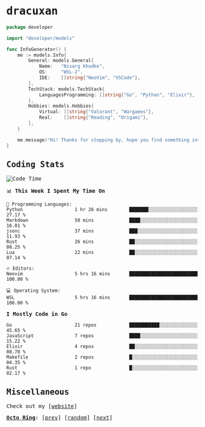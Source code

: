<!-- Banner -->
<!--
<img src="https://i.imgur.com/mz4ym1F.png" style="max-height:550px"/>
-->


<samp>
	
<!-- Coded Intro -->
	
# dracuxan

```go
package developer

import "developer/models"

func InfoGenerator() {
	me := models.Info{
		General: models.General{
			Name:   "Nisarg Khodke",
			OS:     "WSL-2",
			IDE:    []string{"NeoVim", "VSCode"},
		},
		TechStack: models.TechStack{
			LanguagesProgramming: []string{"Go", "Python", "Elixir"},
		},
		Hobbies: models.Hobbies{
			Virtual: []string{"Valorant", "Wargames"},
			Real:    []string{"Reading", "Origami"},
		},		
	}

	me.message("Hi! Thanks for stopping by, hope you find something interesting!") 
}
```

## Coding Stats


<!--START_SECTION:waka-->
![Code Time](http://img.shields.io/badge/Code%20Time-79%20hrs%2053%20mins-blue)

📊 **This Week I Spent My Time On** 

```text
💬 Programming Languages: 
Python                   1 hr 26 mins        ███████░░░░░░░░░░░░░░░░░░   27.17 % 
Markdown                 50 mins             ████░░░░░░░░░░░░░░░░░░░░░   16.01 % 
jsonc                    37 mins             ███░░░░░░░░░░░░░░░░░░░░░░   11.93 % 
Rust                     26 mins             ██░░░░░░░░░░░░░░░░░░░░░░░   08.25 % 
Lua                      22 mins             ██░░░░░░░░░░░░░░░░░░░░░░░   07.14 % 

🔥 Editors: 
Neovim                   5 hrs 16 mins       █████████████████████████   100.00 % 

💻 Operating System: 
WSL                      5 hrs 16 mins       █████████████████████████   100.00 % 
```

**I Mostly Code in Go** 

```text
Go                       21 repos            ███████████░░░░░░░░░░░░░░   45.65 % 
JavaScript               7 repos             ████░░░░░░░░░░░░░░░░░░░░░   15.22 % 
Elixir                   4 repos             ██░░░░░░░░░░░░░░░░░░░░░░░   08.70 % 
Makefile                 2 repos             █░░░░░░░░░░░░░░░░░░░░░░░░   04.35 % 
Rust                     1 repo              █░░░░░░░░░░░░░░░░░░░░░░░░   02.17 % 
```




<!--END_SECTION:waka-->

## Miscellaneous

Check out my [[website](https://bynisarg.in/)]

[**Octo Ring**](https://octo-ring.com/):
[[prev](https://octo-ring.com/p/dracuxan/prev)]  [[random](https://octo-ring.com/p/dracuxan/random)]  [[next](https://octo-ring.com/p/dracuxan/next)]

</samp>
